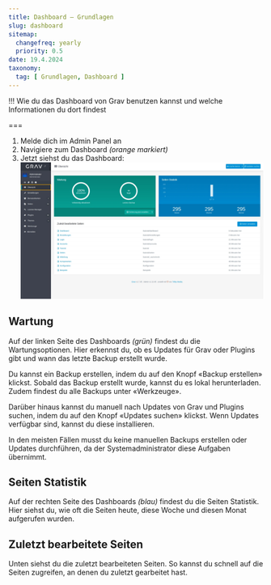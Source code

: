 ```yaml
---
title: Dashboard – Grundlagen
slug: dashboard
sitemap:
  changefreq: yearly
  priority: 0.5
date: 19.4.2024
taxonomy:
  tag: [ Grundlagen, Dashboard ]
---
```


!!! Wie du das Dashboard von Grav benutzen kannst und welche Informationen du dort findest

===

1. Melde dich im Admin Panel an 
2. Navigiere zum Dashboard _(orange markiert)_
3. Jetzt siehst du das Dashboard:
![Screenshot Dashboard](dashboard.webp?lightbox)

## Wartung

Auf der linken Seite des Dashboards _(grün)_ findest du die Wartungsoptionen. Hier erkennst du, ob es Updates für Grav oder Plugins gibt und wann das letzte Backup erstellt wurde.

Du kannst ein Backup erstellen, indem du auf den Knopf «Backup erstellen» klickst. Sobald das Backup erstellt wurde, kannst du es lokal herunterladen. Zudem findest du alle Backups unter «Werkzeuge».

Darüber hinaus kannst du manuell nach Updates von Grav und Plugins suchen, indem du auf den Knopf «Updates suchen» klickst. Wenn Updates verfügbar sind, kannst du diese installieren.

In den meisten Fällen musst du keine manuellen Backups erstellen oder Updates durchführen, da der Systemadministrator diese Aufgaben übernimmt.

## Seiten Statistik

Auf der rechten Seite des Dashboards _(blau)_ findest du die Seiten Statistik. Hier siehst du, wie oft die Seiten heute, diese Woche und diesen Monat aufgerufen wurden.

## Zuletzt bearbeitete Seiten

Unten siehst du die zuletzt bearbeiteten Seiten. So kannst du schnell auf die Seiten zugreifen, an denen du zuletzt gearbeitet hast.
